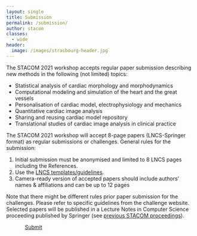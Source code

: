 ```yaml
---
layout: single
title: Submission
permalink: /submission/
author: stacom
classes:
  - wide
header:
  image: /images/strasbourg-header.jpg
---
```


The STACOM 2021 workshop accepts regular paper submission describing new methods in the following (not limited) topics:

* Statistical analysis of cardiac morphology and morphodynamics
* Computational modeling and simulation of the heart and the great vessels
* Personalisation of cardiac model, electrophysiology and mechanics
* Quantitative cardiac image analysis
* Sharing and reusing cardiac model repository
* Translational studies of cardiac image analysis in clinical practice

The STACOM 2021 workshop will accept 8-page papers (LNCS-Springer format) as regular submissions or challenges. General rules for the submission:

1. Initial submission must be anonymised and limited to 8 LNCS pages including the References.
1. Use the [LNCS templates/guidelines](http://www.springer.com/gp/computer-science/lncs/conference-proceedings-guidelines).
1. Camera-ready version of accepted papers should include authors’ names & affiliations and can be up to 12 pages

Note that there might be different rules prior paper submission for the challenges. Please refer to specific guidelines from the challenge website. Selected papers will be published in a Lecture Notes in Computer Science proceeding published by Springer (see [previous STACOM proceedings](http://stacom.cardiacatlas.org/)).

<div style="text-align: left;"><a href="https://ocs.springer.com/ocs/home/STACOM2021" target="_blank" class="btn btn--info btn--large" style="padding-left: 50px; padding-right: 50px;">Submit</a></div>